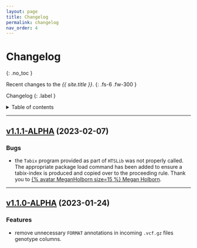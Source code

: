 ```yaml
---
layout: page
title: Changelog
permalink: changelog
nav_order: 4
---
```


# Changelog
{: .no_toc }

Recent changes to the _{{ site.title }}_.
{: .fs-6 .fw-300 }

Changelog
{: .label }

<details markdown="block">
  <summary>
    Table of contents
  </summary>
  {: .text-delta }
1. TOC
{:toc}
</details>

---

## [v1.1.1-ALPHA](https://github.com/Tuks-ICMM/Vcf-Validation/compare/v1.1.0-ALPHA...v1.1.1-ALPHA) (2023-02-07)

### Bugs
- the `Tabix` program provided as part of `HTSLib` was not properly called. The appropriate package load command has been added to ensure a tabix-index is produced and copied over to the proceeding rule. Thank you to <a href="https://github.com/MeganHolborn" target="_blank">{% avatar MeganHolborn size=15 %} Megan Holborn</a>.

---
## [v1.1.0-ALPHA](https://github.com/Tuks-ICMM/Vcf-Validation/compare/e4a612a...v1.1.0-ALPHA) (2023-01-24)

### Features
- remove unnecessary `FORMAT` annotations in incoming `.vcf.gz` files genotype columns.
